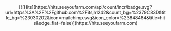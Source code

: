<div align = center>
[![Hits](https://hits.seeyoufarm.com/api/count/incr/badge.svg?url=https%3A%2F%2Fgithub.com%2Fitsjh1242&count_bg=%2379C83D&title_bg=%23030202&icon=mailchimp.svg&icon_color=%23848484&title=hits&edge_flat=false)](https://hits.seeyoufarm.com)
</div>
